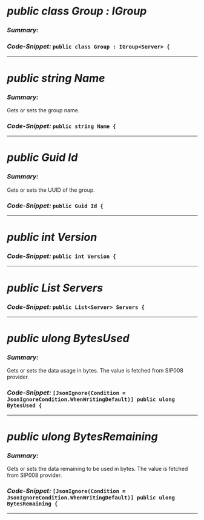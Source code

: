 # _public class Group : IGroup<Server>_

### _Summary:_

### _Code-Snippet:_ ``public class Group : IGroup<Server> {``

---
# _public string Name_

### _Summary:_
Gets or sets the group name.
### _Code-Snippet:_ ``public string Name {``

---
# _public Guid Id_

### _Summary:_
Gets or sets the UUID of the group.
### _Code-Snippet:_ ``public Guid Id {``

---
# _public int Version_

### _Code-Snippet:_ ``public int Version {``

---
# _public List<Server> Servers_

### _Code-Snippet:_ ``public List<Server> Servers {``

---
# _public ulong BytesUsed_

### _Summary:_
Gets or sets the data usage in bytes.  The value is fetched from SIP008 provider.
### _Code-Snippet:_ ``[JsonIgnore(Condition = JsonIgnoreCondition.WhenWritingDefault)] public ulong BytesUsed {``

---
# _public ulong BytesRemaining_

### _Summary:_
Gets or sets the data remaining to be used in bytes.  The value is fetched from SIP008 provider.
### _Code-Snippet:_ ``[JsonIgnore(Condition = JsonIgnoreCondition.WhenWritingDefault)] public ulong BytesRemaining {``

---
